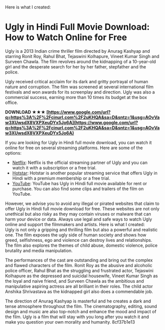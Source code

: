 
 Here is what I created:  
# Ugly in Hindi Full Movie Download: How to Watch Online for Free
 
Ugly is a 2013 Indian crime thriller film directed by Anurag Kashyap and starring Ronit Roy, Rahul Bhat, Tejaswini Kolhapure, Vineet Kumar Singh and Surveen Chawla. The film revolves around the kidnapping of a 10-year-old girl and the desperate search for her by her father, stepfather and the police.
 
Ugly received critical acclaim for its dark and gritty portrayal of human nature and corruption. The film was screened at several international film festivals and won awards for its screenplay and direction. Ugly was also a commercial success, earning more than 10 times its budget at the box office.
 
**DOWNLOAD ★★★ [https://www.google.com/url?q=https%3A%2F%2Fcinurl.com%2F2uKHQA&sa=D&sntz=1&usg=AOvVaw3XUwsdX8VXPXeuDYx5Jo6A](https://www.google.com/url?q=https%3A%2F%2Fcinurl.com%2F2uKHQA&sa=D&sntz=1&usg=AOvVaw3XUwsdX8VXPXeuDYx5Jo6A)**


 
If you are looking for Ugly in Hindi full movie download, you can watch it online for free on several streaming platforms. Here are some of the options:
 
- [Netflix](https://www.netflix.com/in/title/80023689): Netflix is the official streaming partner of Ugly and you can watch it with a subscription or a free trial.
- [Hotstar](https://www.hotstar.com/in/movies/ugly/1000105580/watch): Hotstar is another popular streaming service that offers Ugly in Hindi with a premium membership or a free trial.
- [YouTube](https://www.youtube.com/watch?v=4ougQY2-zpk): YouTube has Ugly in Hindi full movie available for rent or purchase. You can also find some clips and trailers of the film on YouTube.

However, we advise you to avoid any illegal or pirated websites that claim to offer Ugly in Hindi full movie download for free. These websites are not only unethical but also risky as they may contain viruses or malware that can harm your device or data. Always use legal and safe ways to watch Ugly online and support the filmmakers and artists.
 Here is what I created:  
Ugly is not only a gripping and thrilling film but also a powerful and realistic one. The film exposes the ugly side of human society and shows how greed, selfishness, ego and violence can destroy lives and relationships. The film also explores the themes of child abuse, domestic violence, police brutality and media manipulation.
 
The performances of the cast are outstanding and bring out the complex and flawed characters of the film. Ronit Roy as the abusive and alcoholic police officer, Rahul Bhat as the struggling and frustrated actor, Tejaswini Kolhapure as the depressed and suicidal housewife, Vineet Kumar Singh as the loyal and naive friend, and Surveen Chawla as the ambitious and manipulative aspiring actress are all brilliant in their roles. The child actor Anshika Shrivastava as the kidnapped girl also does a commendable job.
 
The direction of Anurag Kashyap is masterful and he creates a dark and tense atmosphere throughout the film. The cinematography, editing, sound design and music are also top-notch and enhance the mood and impact of the film. Ugly is a film that will stay with you long after you watch it and make you question your own morality and humanity.
 8cf37b1e13
 
